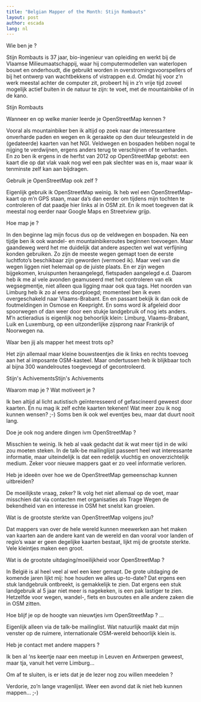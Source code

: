 ```yaml
---
title: "Belgian Mapper of the Month: Stijn Rombauts"
layout: post
author: escada
lang: nl
---
```


Wie ben je ?

Stijn Rombauts is 37 jaar, bio-ingenieur van opleiding en werkt bij de Vlaamse Milieumaatschappij, waar hij computermodellen van waterlopen bouwt en onderhoudt, die gebruikt worden in overstromingsvoorspellers of bij het ontwerp van wachtbekkens of vistrappen e.d. Omdat hij voor z’n werk meestal achter de computer zit, probeert hij in z’n vrije tijd zoveel mogelijk actief buiten in de natuur te zijn: te voet, met de mountainbike of in de kano.

Stijn Rombauts

Wanneer en op welke manier leerde je OpenStreetMap kennen ?

Vooral als mountainbiker ben ik altijd op zoek naar de interessantere onverharde paden en wegen en ik geraakte op den duur teleurgesteld in de (gedateerde) kaarten van het NGI. Veldwegen en bospaden hebben nogal te nijging te verdwijnen, ergens anders terug te verschijnen of te verharden. En zo ben ik ergens in de herfst van 2012 op OpenStreetMap gebotst: een kaart die op dat vlak vaak nog wel een pak slechter was en is, maar waar ik tenminste zelf kan aan bijdragen.

Gebruik je OpenStreetMap ook zelf ?

Eigenlijk gebruik ik OpenStreetMap weinig. Ik heb wel een OpenStreetMap-kaart op m’n GPS staan, maar da’s dan eerder om tijdens mijn tochten te controleren of dat paadje hier links al in OSM zit. En ik moet toegeven dat ik meestal nog eerder naar Google Maps en Streetview grijp.

Hoe map je ?

In den beginne lag mijn focus dus op de veldwegen en bospaden. Na een tijdje ben ik ook wandel- en mountainbikeroutes beginnen toevoegen. Maar gaandeweg werd het me duidelijk dat andere aspecten wel wat verfijning konden gebruiken. Zo zijn de meeste wegen gemapt toen de eerste luchtfoto’s beschikbaar zijn geworden (vermoed ik). Maar veel van die wegen liggen niet helemaal op de juiste plaats. En er zijn wegen bijgekomen, kruispunten heraangelegd, fietspaden aangelegd e.d. Daarom heb ik me al vele avonden geamuseerd met het controleren van elk wegsegmentje, niet alleen qua ligging maar ook qua tags. Het noorden van Limburg heb ik zo al eens doorploegd; momenteel ben ik even overgeschakeld naar Vlaams-Brabant. En en passant bekijk ik dan ook de foutmeldingen in Osmose en Keepright. En soms word ik afgeleid door spoorwegen of dan weer door een stukje landgebruik of nog iets anders. M’n actieradius is eigenlijk nog behoorlijk klein: Limburg, Vlaams-Brabant, Luik en Luxemburg, op een uitzonderlijke zijsprong naar Frankrijk of Noorwegen na.

Waar ben jij als mapper het meest trots op?

Het zijn allemaal maar kleine bouwsteentjes die ik links en rechts toevoeg aan het al imposante OSM-kasteel. Maar ondertussen heb ik blijkbaar toch al bijna 300 wandelroutes toegevoegd of gecontroleerd.

Stijn's AchivementsStijn's Achivements

Waarom map je ? Wat motiveert je ?

Ik ben altijd al licht autistisch geïnteresseerd of gefascineerd geweest door kaarten. En nu mag ik zelf echte kaarten tekenen! Wat meer zou ik nog kunnen wensen? ;-) Soms ben ik ook wel eventjes beu, maar dat duurt nooit lang.

Doe je ook nog andere dingen ivm OpenStreetMap ?

Misschien te weinig. Ik heb al vaak gedacht dat ik wat meer tijd in de wiki zou moeten steken. In de talk-be mailinglijst passeert heel wat interessante informatie, maar uiteindelijk is dat een redelijk vluchtig en onoverzichtelijk medium. Zeker voor nieuwe mappers gaat er zo veel informatie verloren.

Heb je ideeën over hoe we de OpenStreetMap gemeenschap kunnen uitbreiden?

De moeilijkste vraag, zeker? Ik volg het niet allemaal op de voet, maar misschien dat via contacten met organisaties als Trage Wegen de bekendheid van en interesse in OSM het snelst kan groeien.

Wat is de grootste sterkte van OpenStreetMap volgens jou?

Dat mappers van over de hele wereld kunnen meewerken aan het maken van kaarten aan de andere kant van de wereld en dan vooral voor landen of regio’s waar er geen degelijke kaarten bestaat, lijkt mij de grootste sterkte. Vele kleintjes maken een groot.

Wat is de grootste uitdaging/moeilijkheid voor OpenStreetMap ?

In België is al heel veel al wel een keer gemapt. De grote uitdaging de komende jaren lijkt mij: hoe houden we alles up-to-date? Dat ergens een stuk landgebruik ontbreekt, is gemakkelijk te zien. Dat ergens een stuk landgebruik al 5 jaar niet meer is nagekeken, is een pak lastiger te zien. Hetzelfde voor wegen, wandel-, fiets en busroutes en alle andere zaken die in OSM zitten.

Hoe blijf je op de hoogte van nieuwtjes ivm OpenStreetMap ? …

Eigenlijk alleen via de talk-be mailinglist. Wat natuurlijk maakt dat mijn venster op de ruimere, internationale OSM-wereld behoorlijk klein is.

Heb je contact met andere mappers ?

Ik ben al ‘ns keertje naar een meetup in Leuven en Antwerpen geweest, maar tja, vanuit het verre Limburg...

Om af te sluiten, is er iets dat je de lezer nog zou willen meedelen ?

Verdorie, zo’n lange vragenlijst. Weer een avond dat ik niet heb kunnen mappen… ;-)
